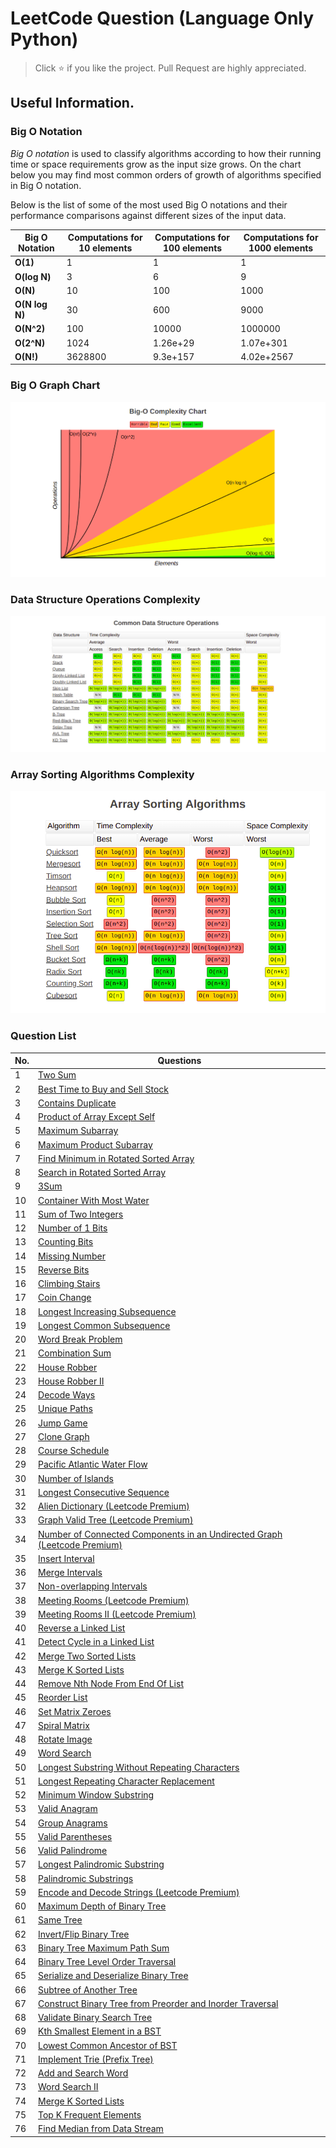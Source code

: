 # LeetCode Question (Language Only Python)
> Click :star: if you like the project. Pull Request are highly appreciated.
## Useful Information.

### Big O Notation

*Big O notation* is used to classify algorithms according to how their running time or space requirements grow as the input size grows.
On the chart below you may find most common orders of growth of algorithms specified in Big O notation.

Below is the list of some of the most used Big O notations and their performance comparisons against different sizes of the input data.

| Big O Notation | Computations for 10 elements | Computations for 100 elements | Computations for 1000 elements  |
| -------------- | ---------------------------- | ----------------------------- | ------------------------------- |
| **O(1)**       | 1                            | 1                             | 1                               |
| **O(log N)**   | 3                            | 6                             | 9                               |
| **O(N)**       | 10                           | 100                           | 1000                            |
| **O(N log N)** | 30                           | 600                           | 9000                            |
| **O(N^2)**     | 100                          | 10000                         | 1000000                         |
| **O(2^N)**     | 1024                         | 1.26e+29                      | 1.07e+301                       |
| **O(N!)**      | 3628800                      | 9.3e+157                      | 4.02e+2567                      |

### Big O Graph Chart

![Screenshots](./assets/graph.png)

### Data Structure Operations Complexity

![Screenshots](./assets/commonDataStructure.png)

### Array Sorting Algorithms Complexity

![Screenshots](./assets/sorting.png)
### Question List

| No. | Questions |
| --- | --------- |
|1  |   [Two Sum](https://github.com/rahulpandey70/LeetCode-Questions/blob/master/Array/TwoSum.py) |
|2  |   [Best Time to Buy and Sell Stock](https://github.com/rahulpandey70/LeetCode-Questions/blob/master/Array/StockBuySell.py) |
|3  |   [Contains Duplicate](https://github.com/rahulpandey70/LeetCode-Questions/blob/master/Array/ContainsDuplicate.py)  |
|4  |   [Product of Array Except Self](https://github.com/rahulpandey70/LeetCode-Questions/blob/master/Array/Productofarrayexceptself.py) |
|5  |   [Maximum Subarray](https://github.com/rahulpandey70/LeetCode-Questions/blob/master/Array/MaximumSubarray.py) |
|6  |   [Maximum Product Subarray](https://github.com/rahulpandey70/LeetCode-Questions/blob/master/Array/MaximumProductSubarray.py) |
|7  |   [Find Minimum in Rotated Sorted Array](https://github.com/rahulpandey70/LeetCode-Questions/blob/master/Array/FindMinimuminRotatedSortedArray.py) |
|8  |   [Search in Rotated Sorted Array](https://github.com/rahulpandey70/LeetCode-Questions/blob/master/Array/SearchinRotatedSortedArray.py) |
|9  |   [3Sum](https://github.com/rahulpandey70/LeetCode-Questions/blob/master/Array/3Sum.py) |
|10 |   [Container With Most Water](https://github.com/rahulpandey70/LeetCode-Questions/blob/master/Array/ContainerWithMostWater.py) |
|11  |   [Sum of Two Integers](https://github.com/rahulpandey70/LeetCode-Questions/blob/master/Solution's/SumoftwoIntegers.py) |
|12  |   [Number of 1 Bits](https://github.com/rahulpandey70/LeetCode-Questions/blob/master/Solution's/Numberof1Bits.py) |
|13  |   [Counting Bits](https://github.com/rahulpandey70/LeetCode-Questions/blob/master/Solution's/CountingBits.py) |
|14  |   [Missing Number](https://github.com/rahulpandey70/LeetCode-Questions/blob/master/Solution's/MissingNumber.py) |
|15  |   [Reverse Bits]() |
|16  |   [Climbing Stairs]()    |
|17  |   [Coin Change]()    |
|18 |   [Longest Increasing Subsequence]()    |
|19  |   [Longest Common Subsequence]()    |
|20 |   [Word Break Problem]()    |
|21  |   [Combination Sum]()    |
|22  |   [House Robber]()    |
|23  |   [House Robber II]()    |
|24  |   [Decode Ways]()    |
|25 |   [Unique Paths]()    |
|26 |   [Jump Game]()    |
|27  |   [Clone Graph]()    |
|28  |   [Course Schedule]()    |
|29  |   [Pacific Atlantic Water Flow]()    |
|30  |   [Number of Islands]()    |
|31  |   [Longest Consecutive Sequence]()    |
|32  |   [Alien Dictionary (Leetcode Premium)]()    |
|33  |   [Graph Valid Tree (Leetcode Premium)]()    |
|34  |   [Number of Connected Components in an Undirected Graph (Leetcode Premium)]()    |
|35  |   [Insert Interval]()    |
|36  |   [Merge Intervals]()    |
|37  |   [Non-overlapping Intervals]()    |
|38  |   [Meeting Rooms (Leetcode Premium)]()    |
|39  |   [Meeting Rooms II (Leetcode Premium)]()    |
|40  |   [Reverse a Linked List]()    |
|41  |   [Detect Cycle in a Linked List]()    |
|42  |   [Merge Two Sorted Lists]()    |
|43  |   [Merge K Sorted Lists]()    |
|44  |   [Remove Nth Node From End Of List]()    |
|45  |   [Reorder List]()    |
|46  |   [Set Matrix Zeroes]()    |
|47  |   [Spiral Matrix]()    |
|48  |   [Rotate Image]()    |
|49  |   [Word Search]()    |
|50  |   [Longest Substring Without Repeating Characters]()    |
|51  |   [Longest Repeating Character Replacement]()    |
|52  |   [Minimum Window Substring]()    |
|53  |   [Valid Anagram]()    |
|54  |   [Group Anagrams]()    |
|55  |   [Valid Parentheses]()    |
|56  |   [Valid Palindrome]()    |
|57  |   [Longest Palindromic Substring]()    |
|58  |   [Palindromic Substrings]()    |
|59 |   [Encode and Decode Strings (Leetcode Premium)]()    |
|60  |   [Maximum Depth of Binary Tree]()    |
|61  |   [Same Tree]()    |
|62  |   [Invert/Flip Binary Tree]()    |
|63  |   [Binary Tree Maximum Path Sum]()    |
|64  |   [Binary Tree Level Order Traversal]()    |
|65  |   [Serialize and Deserialize Binary Tree]()    |
|66  |   [Subtree of Another Tree]()    |
|67  |   [Construct Binary Tree from Preorder and Inorder Traversal]()    |
|68  |   [Validate Binary Search Tree]()    |
|69 |   [Kth Smallest Element in a BST]()    |
|70 |   [Lowest Common Ancestor of BST]()    |
|71 |   [Implement Trie (Prefix Tree)]()    |
|72 |   [Add and Search Word]()    |
|73 |   [Word Search II]()    |
|74  |   [Merge K Sorted Lists]()    |
|75  |   [Top K Frequent Elements]()    |
|76  |   [Find Median from Data Stream]()    |
